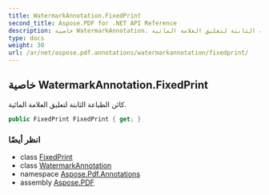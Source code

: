 ```yaml
---
title: WatermarkAnnotation.FixedPrint
second_title: Aspose.PDF for .NET API Reference
description: خاصية WatermarkAnnotation. كائن الطباعة الثابتة لتعليق العلامة المائية
type: docs
weight: 30
url: /ar/net/aspose.pdf.annotations/watermarkannotation/fixedprint/
---
```

## خاصية WatermarkAnnotation.FixedPrint

كائن الطباعة الثابتة لتعليق العلامة المائية.

```csharp
public FixedPrint FixedPrint { get; }
```

### انظر أيضًا

* class [FixedPrint](../../fixedprint/)
* class [WatermarkAnnotation](../)
* namespace [Aspose.Pdf.Annotations](../../../aspose.pdf.annotations/)
* assembly [Aspose.PDF](../../../)